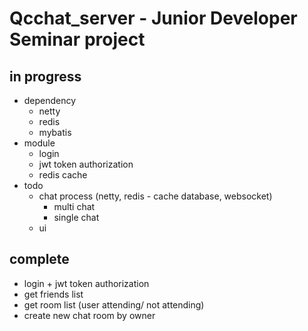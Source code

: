 # Qcchat_server - Junior Developer Seminar project 

## in progress
- dependency
  - netty
  - redis
  - mybatis
- module
  - login
  - jwt token authorization
  - redis cache
- todo
  - chat process (netty, redis - cache database, websocket)
    - multi chat
    - single chat
  - ui 

## complete
- login + jwt token authorization 
- get friends list 
- get room list (user attending/ not attending)
- create new chat room by owner
